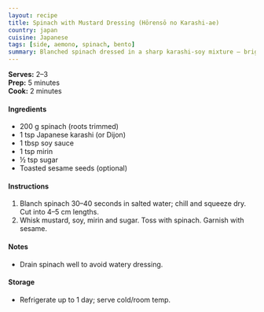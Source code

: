 ```yaml
---
layout: recipe
title: Spinach with Mustard Dressing (Hōrensō no Karashi‑ae)
country: japan
cuisine: Japanese
tags: [side, aemono, spinach, bento]
summary: Blanched spinach dressed in a sharp karashi‑soy mixture — bright, quick and refreshing.
---
```

<div class="recipe-meta">
  <strong>Serves:</strong> 2–3<br>
  <strong>Prep:</strong> 5 minutes<br>
  <strong>Cook:</strong> 2 minutes<br>
</div>

<h4>Ingredients</h4>
<ul>
<li>200 g spinach (roots trimmed)</li>
<li>1 tsp Japanese karashi (or Dijon)</li>
<li>1 tbsp soy sauce</li>
<li>1 tsp mirin</li>
<li>½ tsp sugar</li>
<li>Toasted sesame seeds (optional)</li>
</ul>

<h4>Instructions</h4>
<ol>
<li>Blanch spinach 30–40 seconds in salted water; chill and squeeze dry. Cut into 4–5 cm lengths.</li>
<li>Whisk mustard, soy, mirin and sugar. Toss with spinach. Garnish with sesame.</li>
</ol>

<h4>Notes</h4>
<ul><li>Drain spinach well to avoid watery dressing.</li></ul>

<h4>Storage</h4>
<ul><li>Refrigerate up to 1 day; serve cold/room temp.</li></ul>
